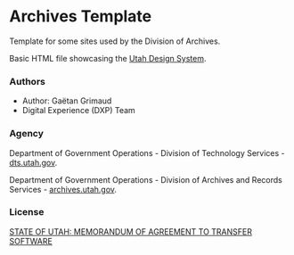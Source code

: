 # Archives Template
Template for some sites used by the Division of Archives.

Basic HTML file showcasing the [Utah Design System](https://github.com/utahdts/utah-design-system).

### Authors

- Author: Gaëtan Grimaud
- Digital Experience (DXP) Team

### Agency

Department of Government Operations - Division of Technology Services - [dts.utah.gov](https://dts.utah.gov/).

Department of Government Operations - Division of Archives and Records Services - [archives.utah.gov](https://archives.utah.gov/).

### License

[STATE OF UTAH: MEMORANDUM OF AGREEMENT TO TRANSFER SOFTWARE](https://github.com/utahdts/archives-template/tree/master/LICENSE)
